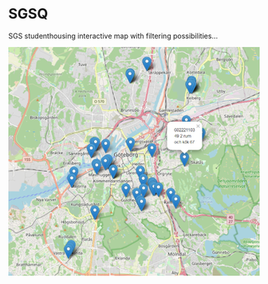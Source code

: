 # SGSQ

SGS studenthousing interactive map with filtering possibilities...

![example image](./docs/example_view.png)
